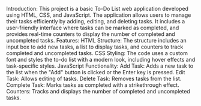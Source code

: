 Introduction:
This project is a basic To-Do List web application developed using HTML, CSS, and JavaScript. The application allows users to manage their tasks efficiently by adding, editing, and 
deleting tasks. It includes a user-friendly interface where tasks can be marked as completed, and provides real-time counters to display the number of completed and uncompleted tasks.
Features:
HTML Structure: The structure includes an input box to add new tasks, a list to display tasks, and counters to track completed and uncompleted tasks.
CSS Styling: The code uses a custom font and styles the to-do list with a modern look, including hover effects and task-specific styles.
JavaScript Functionality:
Add Task: Adds a new task to the list when the "Add" button is clicked or the Enter key is pressed.
Edit Task: Allows editing of tasks.
Delete Task: Removes tasks from the list.
Complete Task: Marks tasks as completed with a strikethrough effect.
Counters: Tracks and displays the number of completed and uncompleted tasks.
